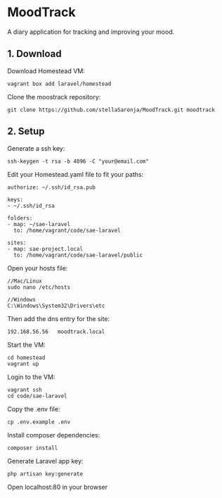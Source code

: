# MoodTrack

A diary application for tracking and improving your mood.

## 1. Download
Download Homestead VM:

    vagrant box add laravel/homestead

Clone the moostrack repository:

    git clone https://github.com/stellaSaronja/MoodTrack.git moodtrack

## 2. Setup
Generate a ssh key:

    ssh-keygen -t rsa -b 4096 -C "your@email.com"

Edit your Homestead.yaml file to fit your paths:

    authorize: ~/.ssh/id_rsa.pub

    keys:
    - ~/.ssh/id_rsa

    folders:
    - map: ~/sae-laravel
      to: /home/vagrant/code/sae-laravel

    sites:
    - map: sae-project.local
      to: /home/vagrant/code/sae-laravel/public

Open your hosts file:

    //Mac/Linux
    sudo nano /etc/hosts

    //Windows
    C:\Windows\System32\Drivers\etc

Then add the dns entry for the site:
    
    192.168.56.56   moodtrack.local

Start the VM:

    cd homestead
    vagrant up

Login to the VM:

    vagrant ssh
    cd code/sae-laravel

Copy the .env file:

    cp .env.example .env

Install composer dependencies:

    composer install

Generate Laravel app key:

    php artisan key:generate

Open localhost:80 in your browser
